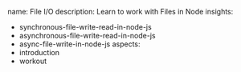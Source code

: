 name: File I/O
description: Learn to work with Files in Node
insights:
  - synchronous-file-write-read-in-node-js
  - asynchronous-file-write-read-in-node-js
  - async-file-write-in-node-js
aspects:
  - introduction
  - workout
 
